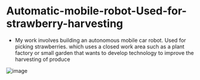 # Automatic-mobile-robot-Used-for-strawberry-harvesting
* My work involves building an autonomous mobile car robot. Used for picking strawberries. which uses a closed work area such as a plant factory or small garden that wants to develop technology to improve the harvesting of produce



![image](https://github.com/smartfarmdiy/Automatic-mobile-robot-Used-for-strawberry-harvesting/assets/63504401/699eabd9-1eaf-422a-8e44-a84b06061d02)

